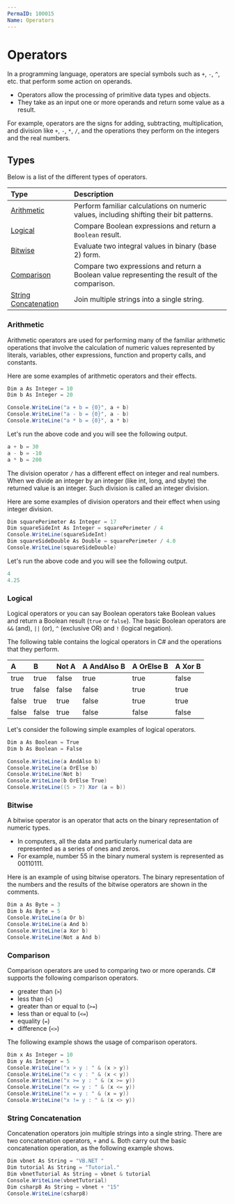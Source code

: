 ```yaml
---
PermaID: 100015
Name: Operators
---
```


# Operators

In a programming language, operators are special symbols such as `+`, `-`, `^`, etc. that perform some action on operands.

 - Operators allow the processing of primitive data types and objects. 
 - They take as an input one or more operands and return some value as a result. 
 
For example, operators are the signs for adding, subtracting, multiplication, and division like `+`, `-`, `*`, `/`, and the operations they perform on the integers and the real numbers.

## Types

Below is a list of the different types of operators.

| Type                                           | Description                                                          |
|:-----------------------------------------------|:-------------------------------------------------------------------|
| [Arithmetic](#arithmetic)                      | Perform familiar calculations on numeric values, including shifting their bit patterns. |
| [Logical](#logical)                            | Compare Boolean expressions and return a `Boolean` result. |
| [Bitwise](#bitwise)                            | Evaluate two integral values in binary (base 2) form. |
| [Comparison](#comparison)                      | Compare two expressions and return a Boolean value representing the result of the comparison. |
| [String Concatenation](#string-concatenation)  | Join multiple strings into a single string.                                                                |

### Arithmetic

Arithmetic operators are used for performing many of the familiar arithmetic operations that involve the calculation of numeric values represented by literals, variables, other expressions, function and property calls, and constants. 

Here are some examples of arithmetic operators and their effects.

```csharp
Dim a As Integer = 10
Dim b As Integer = 20

Console.WriteLine("a + b = {0}", a + b)
Console.WriteLine("a - b = {0}", a - b)
Console.WriteLine("a * b = {0}", a * b)
```

Let's run the above code and you will see the following output.

```csharp
a + b = 30
a - b = -10
a * b = 200
```

The division operator `/` has a different effect on integer and real numbers. When we divide an integer by an integer (like int, long, and sbyte) the returned value is an integer. Such division is called an integer division. 

Here are some examples of division operators and their effect when using integer division.

```csharp
Dim squarePerimeter As Integer = 17
Dim squareSideInt As Integer = squarePerimeter / 4
Console.WriteLine(squareSideInt)
Dim squareSideDouble As Double = squarePerimeter / 4.0
Console.WriteLine(squareSideDouble)
```

Let's run the above code and you will see the following output.

```csharp
4
4.25
```

### Logical

Logical operators or you can say Boolean operators take Boolean values and return a Boolean result (`true` or `false`). The basic Boolean operators are `&&` (and), `||` (or), `^` (exclusive OR) and `!` (logical negation).

The following table contains the logical operators in C# and the operations that they perform.

| A        | B         | Not A         | A AndAlso B         | A OrElse B       | A Xor B             |
|:---------|:----------|:--------------|:--------------------|:-----------------|:--------------------|
| true     | true      | false         | true                | true             | false               |
| true     | false     | false         | false               | true             | true                |
| false    | true      | true          | false               | true             | true                |
| false    | false     | true          | false               | false            | false               |

Let's consider the following simple examples of logical operators.


```csharp
Dim a As Boolean = True
Dim b As Boolean = False

Console.WriteLine(a AndAlso b)
Console.WriteLine(a OrElse b)
Console.WriteLine(Not b)
Console.WriteLine(b OrElse True)
Console.WriteLine((5 > 7) Xor (a = b))
``` 

### Bitwise

A bitwise operator is an operator that acts on the binary representation of numeric types. 

 - In computers, all the data and particularly numerical data are represented as a series of ones and zeros. 
 - For example, number 55 in the binary numeral system is represented as 00110111.

Here is an example of using bitwise operators. The binary representation of the numbers and the results of the bitwise operators are shown in the comments.

```csharp
Dim a As Byte = 3
Dim b As Byte = 5
Console.WriteLine(a Or b)
Console.WriteLine(a And b)
Console.WriteLine(a Xor b)
Console.WriteLine(Not a And b)
```

### Comparison

Comparison operators are used to comparing two or more operands. C# supports the following comparison operators.

- greater than (`>`)
- less than (`<`)
- greater than or equal to (`>=`)
- less than or equal to (`<=`)
- equality (`=`)
- difference (`<>`)

The following example shows the usage of comparison operators.

```csharp
Dim x As Integer = 10
Dim y As Integer = 5
Console.WriteLine("x > y : " & (x > y))
Console.WriteLine("x < y : " & (x < y))
Console.WriteLine("x >= y : " & (x >= y))
Console.WriteLine("x <= y : " & (x <= y))
Console.WriteLine("x = y : " & (x = y))
Console.WriteLine("x != y : " & (x <> y))
```

### String Concatenation 

Concatenation operators join multiple strings into a single string. There are two concatenation operators, `+` and `&`. Both carry out the basic concatenation operation, as the following example shows.

```csharp
Dim vbnet As String = "VB.NET "
Dim tutorial As String = "Tutorial."
Dim vbnetTutorial As String = vbnet & tutorial
Console.WriteLine(vbnetTutorial)
Dim csharp8 As String = vbnet + "15"
Console.WriteLine(csharp8)
```
